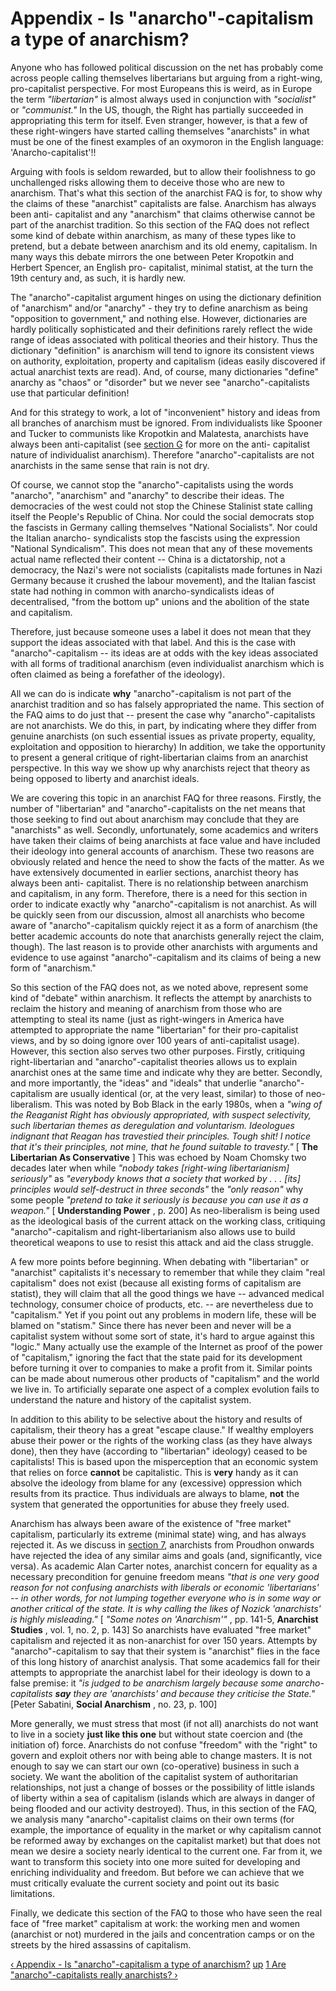 # Appendix - Is "anarcho"-capitalism a type of anarchism?

Anyone who has followed political discussion on the net has probably come
across people calling themselves libertarians but arguing from a right-wing,
pro-capitalist perspective. For most Europeans this is weird, as in Europe the
term _"libertarian"_ is almost always used in conjunction with _"socialist"_
or _"communist."_ In the US, though, the Right has partially succeeded in
appropriating this term for itself. Even stranger, however, is that a few of
these right-wingers have started calling themselves "anarchists" in what must
be one of the finest examples of an oxymoron in the English language:
'Anarcho-capitalist'!!

Arguing with fools is seldom rewarded, but to allow their foolishness to go
unchallenged risks allowing them to deceive those who are new to anarchism.
That's what this section of the anarchist FAQ is for, to show why the claims
of these "anarchist" capitalists are false. Anarchism has always been anti-
capitalist and any "anarchism" that claims otherwise cannot be part of the
anarchist tradition. So this section of the FAQ does not reflect some kind of
debate within anarchism, as many of these types like to pretend, but a debate
between anarchism and its old enemy, capitalism. In many ways this debate
mirrors the one between Peter Kropotkin and Herbert Spencer, an English pro-
capitalist, minimal statist, at the turn the 19th century and, as such, it is
hardly new.

The "anarcho"-capitalist argument hinges on using the dictionary definition of
"anarchism" and/or "anarchy" - they try to define anarchism as being
"opposition to government," and nothing else. However, dictionaries are hardly
politically sophisticated and their definitions rarely reflect the wide range
of ideas associated with political theories and their history. Thus the
dictionary "definition" is anarchism will tend to ignore its consistent views
on authority, exploitation, property and capitalism (ideas easily discovered
if actual anarchist texts are read). And, of course, many dictionaries
"define" anarchy as "chaos" or "disorder" but we never see
"anarcho"-capitalists use that particular definition!

And for this strategy to work, a lot of "inconvenient" history and ideas from
all branches of anarchism must be ignored. From individualists like Spooner
and Tucker to communists like Kropotkin and Malatesta, anarchists have always
been anti-capitalist (see [ section G](secGcon.md) for more on the anti-
capitalist nature of individualist anarchism). Therefore "anarcho"-capitalists
are not anarchists in the same sense that rain is not dry.

Of course, we cannot stop the "anarcho"-capitalists using the words "anarcho",
"anarchism" and "anarchy" to describe their ideas. The democracies of the west
could not stop the Chinese Stalinist state calling itself the People's
Republic of China. Nor could the social democrats stop the fascists in Germany
calling themselves "National Socialists". Nor could the Italian anarcho-
syndicalists stop the fascists using the expression "National Syndicalism".
This does not mean that any of these movements actual name reflected their
content -- China is a dictatorship, not a democracy, the Nazi's were not
socialists (capitalists made fortunes in Nazi Germany because it crushed the
labour movement), and the Italian fascist state had nothing in common with
anarcho-syndicalists ideas of decentralised, "from the bottom up" unions and
the abolition of the state and capitalism.

Therefore, just because someone uses a label it does not mean that they
support the ideas associated with that label. And this is the case with
"anarcho"-capitalism -- its ideas are at odds with the key ideas associated
with all forms of traditional anarchism (even individualist anarchism which is
often claimed as being a forefather of the ideology).

All we can do is indicate **why** "anarcho"-capitalism is not part of the
anarchist tradition and so has falsely appropriated the name. This section of
the FAQ aims to do just that -- present the case why "anarcho"-capitalists are
not anarchists. We do this, in part, by indicating where they differ from
genuine anarchists (on such essential issues as private property, equality,
exploitation and opposition to hierarchy) In addition, we take the opportunity
to present a general critique of right-libertarian claims from an anarchist
perspective. In this way we show up why anarchists reject that theory as being
opposed to liberty and anarchist ideals.

We are covering this topic in an anarchist FAQ for three reasons. Firstly, the
number of "libertarian" and "anarcho"-capitalists on the net means that those
seeking to find out about anarchism may conclude that they are "anarchists" as
well. Secondly, unfortunately, some academics and writers have taken their
claims of being anarchists at face value and have included their ideology into
general accounts of anarchism. These two reasons are obviously related and
hence the need to show the facts of the matter. As we have extensively
documented in earlier sections, anarchist theory has always been anti-
capitalist. There is no relationship between anarchism and capitalism, in any
form. Therefore, there is a need for this section in order to indicate exactly
why "anarcho"-capitalism is not anarchist. As will be quickly seen from our
discussion, almost all anarchists who become aware of "anarcho"-capitalism
quickly reject it as a form of anarchism (the better academic accounts do note
that anarchists generally reject the claim, though). The last reason is to
provide other anarchists with arguments and evidence to use against
"anarcho"-capitalism and its claims of being a new form of "anarchism."

So this section of the FAQ does not, as we noted above, represent some kind of
"debate" within anarchism. It reflects the attempt by anarchists to reclaim
the history and meaning of anarchism from those who are attempting to steal
its name (just as right-wingers in America have attempted to appropriate the
name "libertarian" for their pro-capitalist views, and by so doing ignore over
100 years of anti-capitalist usage). However, this section also serves two
other purposes. Firstly, critiquing right-libertarian and "anarcho"-capitalist
theories allows us to explain anarchist ones at the same time and indicate why
they are better. Secondly, and more importantly, the "ideas" and "ideals" that
underlie "anarcho"-capitalism are usually identical (or, at the very least,
similar) to those of neo-liberalism. This was noted by Bob Black in the early
1980s, when a _"wing of the Reaganist Right has obviously appropriated, with
suspect selectivity, such libertarian themes as deregulation and voluntarism.
Ideologues indignant that Reagan has travestied their principles. Tough shit!
I notice that it's their principles, not mine, that he found suitable to
travesty."_ [ **The Libertarian As Conservative** ] This was echoed by Noam
Chomsky two decades later when while _"nobody takes [right-wing
libertarianism] seriously"_ as _"everybody knows that a society that worked by
. . . [its] principles would self-destruct in three seconds"_ the _"only
reason"_ why some people _"pretend to take it seriously is because you can use
it as a weapon."_ [ **Understanding Power** , p. 200] As neo-liberalism is
being used as the ideological basis of the current attack on the working
class, critiquing "anarcho"-capitalism and right-libertarianism also allows
use to build theoretical weapons to use to resist this attack and aid the
class struggle.

A few more points before beginning. When debating with "libertarian" or
"anarchist" capitalists it's necessary to remember that while they claim "real
capitalism" does not exist (because all existing forms of capitalism are
statist), they will claim that all the good things we have -- advanced medical
technology, consumer choice of products, etc. -- are nevertheless due to
"capitalism." Yet if you point out any problems in modern life, these will be
blamed on "statism." Since there has never been and never will be a capitalist
system without some sort of state, it's hard to argue against this "logic."
Many actually use the example of the Internet as proof of the power of
"capitalism," ignoring the fact that the state paid for its development before
turning it over to companies to make a profit from it. Similar points can be
made about numerous other products of "capitalism" and the world we live in.
To artificially separate one aspect of a complex evolution fails to understand
the nature and history of the capitalist system.

In addition to this ability to be selective about the history and results of
capitalism, their theory has a great "escape clause." If wealthy employers
abuse their power or the rights of the working class (as they have always
done), then they have (according to "libertarian" ideology) ceased to be
capitalists! This is based upon the misperception that an economic system that
relies on force **cannot** be capitalistic. This is **very** handy as it can
absolve the ideology from blame for any (excessive) oppression which results
from its practice. Thus individuals are always to blame, **not** the system
that generated the opportunities for abuse they freely used.

Anarchism has always been aware of the existence of "free market" capitalism,
particularly its extreme (minimal state) wing, and has always rejected it. As
we discuss in [section 7](append137.md), anarchists from Proudhon onwards
have rejected the idea of any similar aims and goals (and, significantly, vice
versa). As academic Alan Carter notes, anarchist concern for equality as a
necessary precondition for genuine freedom means _"that is one very good
reason for not confusing anarchists with liberals or economic 'libertarians'
-- in other words, for not lumping together everyone who is in some way or
another critical of the state. It is why calling the likes of Nozick
'anarchists' is highly misleading."_ [ _"Some notes on 'Anarchism'"_ , pp.
141-5, **Anarchist Studies** , vol. 1, no. 2, p. 143] So anarchists have
evaluated "free market" capitalism and rejected it as non-anarchist for over
150 years. Attempts by "anarcho"-capitalism to say that their system is
"anarchist" flies in the face of this long history of anarchist analysis. That
some academics fall for their attempts to appropriate the anarchist label for
their ideology is down to a false premise: it _"is judged to be anarchism
largely because some anarcho-capitalists **say** they are 'anarchists' and
because they criticise the State."_ [Peter Sabatini, **Social Anarchism** ,
no. 23, p. 100]

More generally, we must stress that most (if not all) anarchists do not want
to live in a society **just like this one** but without state coercion and
(the initiation of) force. Anarchists do not confuse "freedom" with the
"right" to govern and exploit others nor with being able to change masters. It
is not enough to say we can start our own (co-operative) business in such a
society. We want the abolition of the capitalist system of authoritarian
relationships, not just a change of bosses or the possibility of little
islands of liberty within a sea of capitalism (islands which are always in
danger of being flooded and our activity destroyed). Thus, in this section of
the FAQ, we analysis many "anarcho"-capitalist claims on their own terms (for
example, the importance of equality in the market or why capitalism cannot be
reformed away by exchanges on the capitalist market) but that does not mean we
desire a society nearly identical to the current one. Far from it, we want to
transform this society into one more suited for developing and enriching
individuality and freedom. But before we can achieve that we must critically
evaluate the current society and point out its basic limitations.

Finally, we dedicate this section of the FAQ to those who have seen the real
face of "free market" capitalism at work: the working men and women (anarchist
or not) murdered in the jails and concentration camps or on the streets by the
hired assassins of capitalism.

[‹ Appendix - Is "anarcho"-capitalism a type of anarchism?](append13.md "Go
to previous page") [up](append13.md "Go to parent page") [1 Are
"anarcho"-capitalists really anarchists? ›](append131.md "Go to next page")

